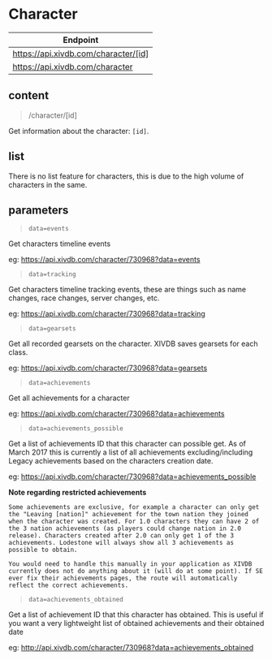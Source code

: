 # Character

|Endpoint|
|---|
|https://api.xivdb.com/character/[id]|
|https://api.xivdb.com/character|

## content

> /character/[id]

Get information about the character: `[id]`.

## list

There is no list feature for characters, this is due to the high volume of characters in the same.

## parameters

> `data=events`

Get characters timeline events

eg: https://api.xivdb.com/character/730968?data=events

> `data=tracking`

Get characters timeline tracking events, these are things such as name changes, race changes, server changes, etc.

eg: https://api.xivdb.com/character/730968?data=tracking

> `data=gearsets`

Get all recorded gearsets on the character. XIVDB saves gearsets for each class.

eg: https://api.xivdb.com/character/730968?data=gearsets

> `data=achievements`

Get all achievements for a character

eg: https://api.xivdb.com/character/730968?data=achievements

> `data=achievements_possible`

Get a list of achievements ID that this character can possible get. As of March 2017 this is currently a list of all achievements excluding/including Legacy achievements based on the characters creation date. 

eg: https://api.xivdb.com/character/730968?data=achievements_possible

**Note regarding restricted achievements**
```
Some achievements are exclusive, for example a character can only get the "Leaving [nation]" achievement for the town nation they joined when the character was created. For 1.0 characters they can have 2 of the 3 nation achievements (as players could change nation in 2.0 release). Characters created after 2.0 can only get 1 of the 3 achievements. Lodestone will always show all 3 achievements as possible to obtain.

You would need to handle this manually in your application as XIVDB currently does not do anything about it (will do at some point). If SE ever fix their achievements pages, the route will automatically reflect the correct achievements.
```


> `data=achievements_obtained`

Get a list of achievement ID that this character has obtained. This is useful if you want a very lightweight list of obtained achievements and their obtained date

eg: http://api.xivdb.com/character/730968?data=achievements_obtained

